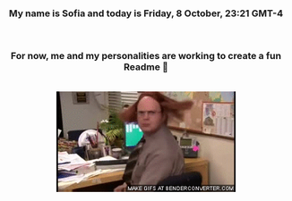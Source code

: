 


<div align="center">
<h3 >My name is Sofia and today is Friday, 8 October, 23:21 GMT-4</h3><br>
<h3 >For now, me and my personalities are working to create a fun Readme 👋
</h3><br>
<img src='img/dwight.gif' alt='working...'/>
</div>
